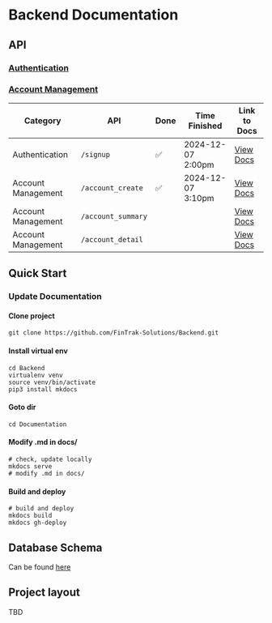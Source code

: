 # Backend Documentation
## API
### [Authentication](authentication.md)
### [Account Management](account.md)

| Category          | API                | Done | Time Finished     | Link to Docs                                                            |
|-------------------|--------------------|---------|-------------------|-------------------------------------------------------------------------|
| Authentication    | `/signup`          | ✅       | 2024-12-07 2:00pm | [View Docs](authentication/#signup-post)                                |
| Account Management| `/account_create`  | ✅       | 2024-12-07 3:10pm | [View Docs](account/#create-new-account-for-user-post)                  |
| Account Management| `/account_summary` |         |                   | [View Docs](account/#get-account-overview-for-user-get)      |
| Account Management| `/account_detail`  |         |                   | [View Docs](account/#get-account-detailed-view-for-user-get) |





## Quick Start
### Update Documentation
#### Clone project
```shell
git clone https://github.com/FinTrak-Solutions/Backend.git
```
#### Install virtual env
```shell
cd Backend
virtualenv venv
source venv/bin/activate
pip3 install mkdocs
```
#### Goto dir
```shell
cd Documentation
```
#### Modify .md in docs/
```shell
# check, update locally
mkdocs serve
# modify .md in docs/
```
#### Build and deploy
```shell
# build and deploy
mkdocs build
mkdocs gh-deploy
```

## Database Schema
Can be found [here](database.md)

## Project layout
TBD